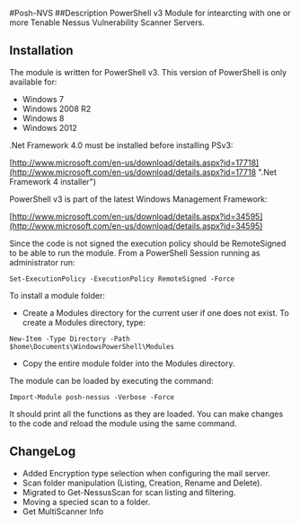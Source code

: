 #Posh-NVS
##Description
PowerShell v3 Module for intearcting with one or more Tenable Nessus Vulnerability Scanner Servers.

## Installation 
The module is written for PowerShell v3. This version of PowerShell is only available for:

* Windows 7
* Windows 2008  R2
* Windows 8
* Windows 2012

.Net Framework 4.0 must be installed before installing PSv3:

[http://www.microsoft.com/en-us/download/details.aspx?id=17718](http://www.microsoft.com/en-us/download/details.aspx?id=17718 ".Net Framework 4 installer")

PowerShell v3 is part of the latest Windows Management Framework:

[http://www.microsoft.com/en-us/download/details.aspx?id=34595](http://www.microsoft.com/en-us/download/details.aspx?id=34595)

Since the code is not signed the execution policy should be RemoteSigned to be able to run the module. From a PowerShell Session running as administrator run:
```
Set-ExecutionPolicy -ExecutionPolicy RemoteSigned -Force
```
To install a module folder:

* Create a Modules directory for the current user if one does not exist. To create a Modules directory, type:

```
New-Item -Type Directory -Path $home\Documents\WindowsPowerShell\Modules
```

* Copy the entire module folder into the Modules directory.

The module can be loaded by executing the command:
```
Import-Module posh-nessus -Verbose -Force
```
It should print all the functions as they are loaded. You can make changes to the code and reload the module using the same command.

## ChangeLog

* Added Encryption type selection when configuring the mail server.
* Scan folder manipulation (Listing, Creation, Rename and Delete).
* Migrated to Get-NessusScan for scan listing and filtering.
* Moving a specied scan to a folder.
* Get MultiScanner Info
